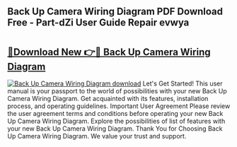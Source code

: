 ## Back Up Camera Wiring Diagram PDF Download Free - Part-dZi User Guide Repair evwya

# <h2><a href="http://dflz88.blite.top/?on=Back+Up+Camera+Wiring+Diagram">🔗Download New 👉🔴 Back Up Camera Wiring Diagram</a></h2>

[![Back Up Camera Wiring Diagram download](https://i.imgur.com/lujVjoI.png)](http://dflz88.blite.top/?on=Back+Up+Camera+Wiring+Diagram)
Let's Get Started! This user manual is your passport to the world of possibilities with your new Back Up Camera Wiring Diagram. Get acquainted with its features, installation process, and operating guidelines. Important User Agreement Please review the user agreement terms and conditions before operating your new Back Up Camera Wiring Diagram. Explore the possibilities of list of features with your new Back Up Camera Wiring Diagram. Thank You for Choosing Back Up Camera Wiring Diagram. We value your trust and support.
